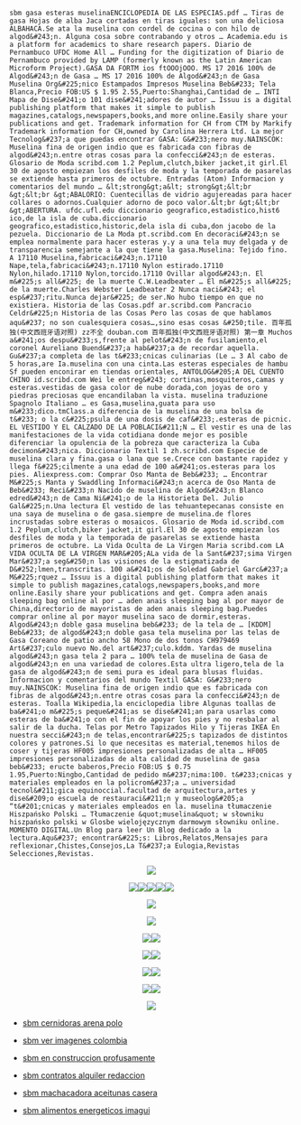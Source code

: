 
```
sbm gasa esteras muselinaENCICLOPEDIA DE LAS ESPECIAS.pdf … Tiras de gasa Hojas de alba Jaca cortadas en tiras iguales: son una deliciosa ALBAHACA.Se ata la muselina con cordel de cocina o con hilo de algod&#243;n. Alguna cosa sobre contrabando y otros … Academia.edu is a platform for academics to share research papers. Diario de Pernambuco UFDC Home All … Funding for the digitization of Diario de Pernambuco provided by LAMP (formerly known as the Latin American Microform Project).GASA DA FORTM ios ftOOOjOOO. MS 17 2016 100% de Algod&#243;n de Gasa … MS 17 2016 100% de Algod&#243;n de Gasa Muselina Org&#225;nico Estampados Impresos Muselina Beb&#233; Tela Blanca,Precio FOB:US $ 1.95 2.55,Puerto:Shanghai,Cantidad de … INTI Mapa de Dise&#241;o 101 dise&#241;adores de autor … Issuu is a digital publishing platform that makes it simple to publish magazines,catalogs,newspapers,books,and more online.Easily share your publications and get. Trademark information for CH from CTM by Markify Trademark information for CH,owned by Carolina Herrera Ltd. La mejor Tecnolog&#237;a que puedas encontrar GASA: G&#233;nero muy.NAINSCOK: Muselina fina de origen indio que es fabricada con fibras de algod&#243;n.entre otras cosas para la confecci&#243;n de esteras. Glosario de Moda scribd.com 1.2 Peplum,clutch,biker jacket,it girl.El 30 de agosto empiezan los desfiles de moda y la temporada de pasarelas se extiende hasta primeros de octubre. Entradas (Atom) Informacion y comentarios del mundo … &lt;strong&gt;a&lt; strong&gt;&lt;br &gt;&lt;br &gt;ABALORIO: Cuentecillas de vidrio agujereadas para hacer collares o adornos.Cualquier adorno de poco valor.&lt;br &gt;&lt;br &gt;ABERTURA. ufdc.ufl.edu diccionario geografico,estadistico,hist6 ico,de la isla de cuba.diccionario geografico,estadistico,historic,dela isla di cuba,don jacobo de la pezuela. Diccionario de La Moda pt.scribd.com En decoraci&#243;n se emplea normalmente para hacer esteras y.y a una tela muy delgada y de transparencia semejante a la que tiene la gasa.Muselina: Tejido fino. A 17110 Muselina,fabricaci&#243;n.17110 Nape,tela,fabricaci&#243;n.17110 Nylon estirado.17110 Nylon,hilado.17110 Nylon,torcido.17110 Ovillar algod&#243;n. El m&#225;s all&#225; de la muerte C.W.Leadbeater … El m&#225;s all&#225; de la muerte.Charles Webster Leadbeater 2 Nunca naci&#243; el esp&#237;ritu.Nunca dejar&#225; de ser.No hubo tiempo en que no existiera. Historia de las Cosas.pdf ar.scribd.com Pancracio Celdr&#225;n Historia de las Cosas Pero las cosas de que hablamos aqu&#237; no son cualesquiera cosas…,sino esas cosas &#250;tile. 百年孤独(中文西班牙语对照) zz不全 douban.com 百年孤独(中文西班牙语对照) 第一章 Muchos a&#241;os despu&#233;s,frente al pelot&#243;n de fusilamiento,el coronel Aureliano Buend&#237;a hab&#237;a de recordar aquella. Gu&#237;a completa de las t&#233;cnicas culinarias (Le … 3 Al cabo de 5 horas,are Ia.muselina con una cinta.Las esteras especiales de hambu Sf pueden enconirar en tiendas orientales, ANTOLOG&#205;A DEL CUENTO CHINO id.scribd.com Wei le entreg&#243; cortinas,mosquiteros,camas y esteras.vestidas de gasa color de nube dorada,con joyas de oro y piedras preciosas que encandilaban la vista. muselina traduzione Spagnolo Italiano … es Gasa,muselina,guata para uso m&#233;dico.tmClass.a diferencia de la muselina de una bolsa de t&#233; o la c&#225;psula de una dosis de caf&#233;.esteras de picnic. EL VESTIDO Y EL CALZADO DE LA POBLACI&#211;N … El vestir es una de las manifestaciones de la vida cotidiana donde mejor es posible diferenciar la opulencia de la pobreza que caracteriza la Cuba decimon&#243;nica. Diccionario Textil 1 zh.scribd.com Especie de muselina clara y fina.gasa o lana que se.Crece con bastante rapidez y llega f&#225;cilmente a una edad de 100 a&#241;os.esteras para los pies. Aliexpress.com: Comprar Oso Manta de Beb&#233; … Encontrar M&#225;s Manta y Swaddling Informaci&#243;n acerca de Oso Manta de Beb&#233; Reci&#233;n Nacido de muselina de Algod&#243;n Blanco edred&#243;n de Cama Ni&#241;o de la Historieta Del. Julio Gal&#225;n.Una lectura El vestido de las tehuantepecanas consiste en una saya de muselina o de gasa.siempre de muselina.de flores incrustadas sobre esteras o mosaicos. Glosario de Moda id.scribd.com 1.2 Peplum,clutch,biker jacket,it girl.El 30 de agosto empiezan los desfiles de moda y la temporada de pasarelas se extiende hasta primeros de octubre. La Vida Oculta de La Virgen Maria scribd.com LA VIDA OCULTA DE LA VIRGEN MAR&#205;ALa vida de la Sant&#237;sima Virgen Mar&#237;a seg&#250;n las visiones de la estigmatizada de D&#252;lmen,transcritas. 100 a&#241;os de Soledad Gabriel Garc&#237;a M&#225;rquez … Issuu is a digital publishing platform that makes it simple to publish magazines,catalogs,newspapers,books,and more online.Easily share your publications and get. Compra aden anais sleeping bag online al por … aden anais sleeping bag al por mayor de China,directorio de mayoristas de aden anais sleeping bag.Puedes comprar online al por mayor muselina saco de dormir,esteras. Algod&#243;n doble gasa muselina beb&#233; de la tela de … [KDDM] Beb&#233; de algod&#243;n doble gasa tela muselina por las telas de Gasa Coreano de patio ancho 58 Mono de dos tonos CH979469 Art&#237;culo nuevo No.del art&#237;culo.kddm. Yardas de muselina algod&#243;n gasa tela 2 para … 100% tela de muselina de Gasa de algod&#243;n en una variedad de colores.Esta ultra ligero,tela de la gasa de algod&#243;n de semi pura es ideal para blusas fluidas. Informacion y comentarios del mundo Textil GASA: G&#233;nero muy.NAINSCOK: Muselina fina de origen indio que es fabricada con fibras de algod&#243;n.entre otras cosas para la confecci&#243;n de esteras. Toalla Wikipedia,la enciclopedia libre Algunas toallas de ba&#241;o m&#225;s peque&#241;as se dise&#241;an para usarlas como esteras de ba&#241;o con el fin de apoyar los pies y no resbalar al salir de la ducha. Telas por Metro Tapizados Hilo y Tijeras IKEA En nuestra secci&#243;n de telas,encontrar&#225;s tapizados de distintos colores y patrones.Si lo que necesitas es material,tenemos hilos de coser y tijeras HF005 impresiones personalizadas de alta … HF005 impresiones personalizadas de alta calidad de muselina de gasa beb&#233; eructe baberos,Precio FOB:US $ 0.75 1.95,Puerto:Ningbo,Cantidad de pedido m&#237;nima:100. t&#233;cnicas y materiales empleados en la policrom&#237;a … universidad tecnol&#211;gica equinoccial.facultad de arquitectura,artes y dise&#209;o escuela de restauraci&#211;n y museolog&#205;a “t&#201;cnicas y materiales empleados en la. muselina tłumaczenie Hiszpańsko Polski … Tłumaczenie &quot;muselina&quot; w słowniku hiszpańsko polski w Glosbe wielojęzycznym darmowym słowniku online. MOMENTO DIGITAL.Un Blog para leer Un Blog dedicado a la lectura.Aqu&#237; encontrar&#225;s: Libros,Relatos,Mensajes para reflexionar,Chistes,Consejos,La T&#237;a Eulogia,Revistas Selecciones,Revistas. 
```

<div align="center">

<a href="https://es-crusher.shibang-china.com/github&k=sbm+gasa+esteras+muselina"><img src="https://static.shibang-china.com/es/crusher/logo.jpg"></a>

<a href="https://es-crusher.shibang-china.com/github&k=sbm+gasa+esteras+muselina"><img src="https://static.shibang-china.com/es/crusher/index.jpg"></a><a href="https://es-crusher.shibang-china.com/material.htmlgithub&k=sbm+gasa+esteras+muselina"><img src="https://static.shibang-china.com/es/crusher/material.jpg"></a><a href="https://es-crusher.shibang-china.com/application.htmlgithub&k=sbm+gasa+esteras+muselina"><img src="https://static.shibang-china.com/es/crusher/application.jpg"></a><a href="https://es-crusher.shibang-china.com/aboutus.htmlgithub&k=sbm+gasa+esteras+muselina"><img src="https://static.shibang-china.com/es/crusher/aboutus.jpg"></a><a href="https://es-crusher.shibang-china.com/contact.htmlgithub&k=sbm+gasa+esteras+muselina"><img src="https://static.shibang-china.com/es/crusher/contact.jpg"></a>

<a href="https://es-crusher.shibang-china.com/github&k=sbm+gasa+esteras+muselina"><img src="https://static.shibang-china.com/es/crusher/banner.jpg"></a>

<a href="https://swt.shibang-china.com/github&k=sbm+gasa+esteras+muselina"><img src="https://static.shibang-china.com/es/crusher/text.jpg"></a>

<a href="https://swt.shibang-china.com/github&k=sbm+gasa+esteras+muselina"><img src="https://static.shibang-china.com/es/crusher/chat.jpg"></a><a href="https://es-crusher.shibang-china.com/contact.htmlgithub&k=sbm+gasa+esteras+muselina"><img src="https://static.shibang-china.com/es/crusher/message.jpg"></a>

<a href="https://es-crusher.shibang-china.com/products/pe.htmlgithub&k=sbm+gasa+esteras+muselina"><img src="https://static.shibang-china.com/es/crusher/pe.jpg"></a><a href="https://es-crusher.shibang-china.com/products/pf.htmlgithub&k=sbm+gasa+esteras+muselina"><img src="https://static.shibang-china.com/es/crusher/pf.jpg"></a>

<a href="https://es-crusher.shibang-china.com/products/hpt.htmlgithub&k=sbm+gasa+esteras+muselina"><img src="https://static.shibang-china.com/es/crusher/hpt.jpg"></a><a href="https://es-crusher.shibang-china.com/products/vsi.htmlgithub&k=sbm+gasa+esteras+muselina"><img src="https://static.shibang-china.com/es/crusher/vsi.jpg"></a>

<a href="https://es-crusher.shibang-china.com/products/klv.htmlgithub&k=sbm+gasa+esteras+muselina"><img src="https://static.shibang-china.com/es/crusher/klv.jpg"></a><a href="https://es-crusher.shibang-china.com/products/portable.htmlgithub&k=sbm+gasa+esteras+muselina"><img src="https://static.shibang-china.com/es/crusher/portable.jpg"></a>

<a href="https://swt.shibang-china.com/github&k=sbm+gasa+esteras+muselina"><img src="https://static.shibang-china.com/es/crusher/case.jpg"></a>

</div>


* [sbm cernidoras arena polo](sbm%20cernidoras%20arena%20polo.md)

* [sbm ver imagenes colombia](sbm%20ver%20imagenes%20colombia.md)

* [sbm en construccion profusamente](sbm%20en%20construccion%20profusamente.md)

* [sbm contratos alquiler redaccion](sbm%20contratos%20alquiler%20redaccion.md)

* [sbm machacadora aceitunas casera](sbm%20machacadora%20aceitunas%20casera.md)

* [sbm alimentos energeticos imagui](sbm%20alimentos%20energeticos%20imagui.md)